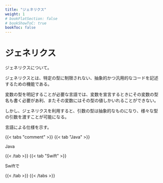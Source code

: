 ```yaml
---
title: "ジェネリクス"
weight: 1
# bookFlatSection: false
# bookShowToC: true
bookToc: false
---
```


# ジェネリクス

ジェネリクスについて。

ジェネリクスとは、特定の型に制限されない、抽象的かつ汎用的なコードを記述するための機能である。

変数の型を明記することが必要な言語では、変数を宣言するときにその変数の型名も書く必要があ利、またその変数にはその型の値しかいれることができない。

しかし、ジェネリクスを利用すると、引数の型は抽象的なものになり、様々な型の引数を渡すことが可能になる。

言語による仕様を示す。

{{< tabs "comment" >}}
{{< tab "Java" >}}

Java


{{< /tab >}}
{{< tab "Swift" >}}

Swiftで

{{< /tab >}}
{{< /tabs >}}
